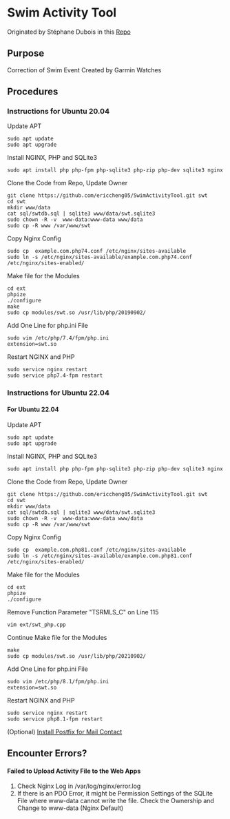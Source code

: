# Swim Activity Tool
Originated by Stéphane Dubois in this [Repo](https://bitbucket.org/swimmingwatchtools/phpeditor/src/master/)

## Purpose
Correction of Swim Event Created by Garmin Watches

## Procedures

### Instructions for Ubuntu 20.04

Update APT
```
sudo apt update
sudo apt upgrade
```

Install NGINX, PHP and SQLite3
```
sudo apt install php php-fpm php-sqlite3 php-zip php-dev sqlite3 nginx 
```

Clone the Code from Repo, Update Owner
```
git clone https://github.com/ericcheng05/SwimActivityTool.git swt
cd swt
mkdir www/data
cat sql/swtdb.sql | sqlite3 www/data/swt.sqlite3
sudo chown -R -v  www-data:www-data www/data 
sudo cp -R www /var/www/swt
```

Copy Nginx Config
```
sudo cp  example.com.php74.conf /etc/nginx/sites-available
sudo ln -s /etc/nginx/sites-available/example.com.php74.conf /etc/nginx/sites-enabled/
```

Make file for the Modules
``` 
cd ext
phpize
./configure
make
sudo cp modules/swt.so /usr/lib/php/20190902/
```

Add One Line for php.ini File
```
sudo vim /etc/php/7.4/fpm/php.ini
extension=swt.so
```

Restart NGINX and PHP
```
sudo service nginx restart
sudo service php7.4-fpm restart
```

### Instructions for Ubuntu 22.04


#### For Ubuntu  22.04

Update APT
```
sudo apt update
sudo apt upgrade
```

Install NGINX, PHP and SQLite3
```
sudo apt install php php-fpm php-sqlite3 php-zip php-dev sqlite3 nginx 
```

Clone the Code from Repo, Update Owner
```
git clone https://github.com/ericcheng05/SwimActivityTool.git swt
cd swt
mkdir www/data
cat sql/swtdb.sql | sqlite3 www/data/swt.sqlite3
sudo chown -R -v  www-data:www-data www/data 
sudo cp -R www /var/www/swt
```

Copy Nginx Config
```
sudo cp  example.com.php81.conf /etc/nginx/sites-available
sudo ln -s /etc/nginx/sites-available/example.com.php81.conf /etc/nginx/sites-enabled/
```

Make file for the Modules
``` 
cd ext
phpize
./configure
```
Remove Function Parameter "TSRMLS_C" on Line 115
```
vim ext/swt_php.cpp
```
Continue Make file for the Modules
```
make
sudo cp modules/swt.so /usr/lib/php/20210902/
```
Add One Line for php.ini File
```
sudo vim /etc/php/8.1/fpm/php.ini
extension=swt.so
```
Restart NGINX and PHP
```
sudo service nginx restart
sudo service php8.1-fpm restart
```

(Optional) [Install Postfix for Mail Contact](https://www.digitalocean.com/community/tutorials/how-to-install-and-configure-postfix-on-ubuntu-20-04)

## Encounter Errors?

#### Failed to Upload Activity File to the Web Apps
1. Check Nginx Log in /var/log/nginx/error.log
2. If there is an PDO Error, it might be Permission Settings of the SQLite File where www-data cannot write the file. Check the Ownership and Change to www-data (Nginx Default)

